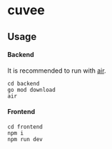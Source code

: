 # cuvee

## Usage

#### Backend

It is recommended to run with [air](https://github.com/air-verse/air).

```shell
cd backend
go mod download
air
```

#### Frontend

```shell
cd frontend
npm i
npm run dev
```
